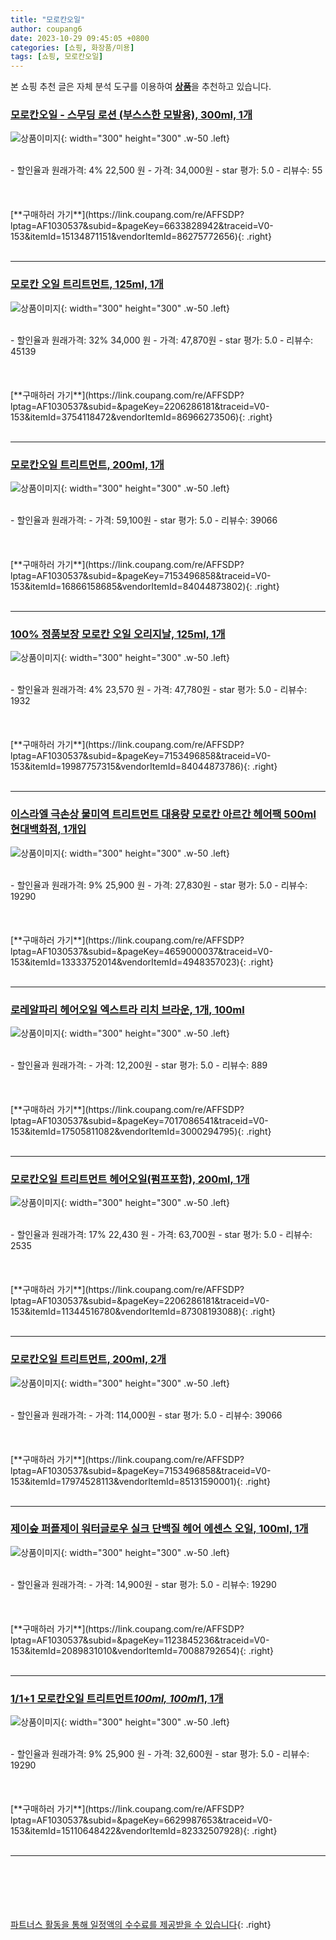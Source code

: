 ```yaml
---
title: "모로칸오일"
author: coupang6
date: 2023-10-29 09:45:05 +0800
categories: [쇼핑, 화장품/미용]
tags: [쇼핑, 모로칸오일]
---
```


본 쇼핑 추천 글은 자체 분석 도구를 이용하여 [**상품**](https://link.coupang.com/a/bao1ui)을 추천하고 있습니다.

### [모로칸오일 - 스무딩 로션 (부스스한 모발용), 300ml, 1개](https://link.coupang.com/re/AFFSDP?lptag=AF1030537&subid=&pageKey=6633828942&traceid=V0-153&itemId=15134871151&vendorItemId=86275772656)

![상품이미지](https://thumbnail6.coupangcdn.com/thumbnails/remote/230x230ex/image/vendor_inventory/06c0/ad6bf6ce7316dd89d7e32d85a18b28ee40157f2ea06e9f19cb01c99d6ddb.jpg){: width="300" height="300" .w-50 .left}


<br>
- 할인율과 원래가격: 4%  22,500   원
- 가격: 34,000원
- star 평가: 5.0
- 리뷰수: 55
<br>
<br>
<br>
<br>
[**구매하러 가기**](https://link.coupang.com/re/AFFSDP?lptag=AF1030537&subid=&pageKey=6633828942&traceid=V0-153&itemId=15134871151&vendorItemId=86275772656){: .right}
<br>
<br>

---

### [모로칸 오일 트리트먼트, 125ml, 1개](https://link.coupang.com/re/AFFSDP?lptag=AF1030537&subid=&pageKey=2206286181&traceid=V0-153&itemId=3754118472&vendorItemId=86966273506)

![상품이미지](https://thumbnail8.coupangcdn.com/thumbnails/remote/230x230ex/image/vendor_inventory/7185/3df378f68c5b3bb2d30e503369eaf2d486b545fd59180be6498c8a69cb4b.jpg){: width="300" height="300" .w-50 .left}


<br>
- 할인율과 원래가격: 32%  34,000   원
- 가격: 47,870원
- star 평가: 5.0
- 리뷰수: 45139
<br>
<br>
<br>
<br>
[**구매하러 가기**](https://link.coupang.com/re/AFFSDP?lptag=AF1030537&subid=&pageKey=2206286181&traceid=V0-153&itemId=3754118472&vendorItemId=86966273506){: .right}
<br>
<br>

---

### [모로칸오일 트리트먼트, 200ml, 1개](https://link.coupang.com/re/AFFSDP?lptag=AF1030537&subid=&pageKey=7153496858&traceid=V0-153&itemId=16866158685&vendorItemId=84044873802)

![상품이미지](https://thumbnail6.coupangcdn.com/thumbnails/remote/230x230ex/image/vendor_inventory/3104/f6b3605ab3f066403df5e08c744af5adb32fdd051ad64d98d9ccdfe88ff8.jpg){: width="300" height="300" .w-50 .left}


<br>
- 할인율과 원래가격: 
- 가격: 59,100원
- star 평가: 5.0
- 리뷰수: 39066
<br>
<br>
<br>
<br>
[**구매하러 가기**](https://link.coupang.com/re/AFFSDP?lptag=AF1030537&subid=&pageKey=7153496858&traceid=V0-153&itemId=16866158685&vendorItemId=84044873802){: .right}
<br>
<br>

---

### [100% 정품보장 모로칸 오일 오리지날, 125ml, 1개](https://link.coupang.com/re/AFFSDP?lptag=AF1030537&subid=&pageKey=7153496858&traceid=V0-153&itemId=19987757315&vendorItemId=84044873786)

![상품이미지](https://thumbnail9.coupangcdn.com/thumbnails/remote/230x230ex/image/vendor_inventory/082b/57a50c5540252d6205a9715255a30c589a58fffed96181afc2710e80fafd.jpg){: width="300" height="300" .w-50 .left}


<br>
- 할인율과 원래가격: 4%  23,570   원
- 가격: 47,780원
- star 평가: 5.0
- 리뷰수: 1932
<br>
<br>
<br>
<br>
[**구매하러 가기**](https://link.coupang.com/re/AFFSDP?lptag=AF1030537&subid=&pageKey=7153496858&traceid=V0-153&itemId=19987757315&vendorItemId=84044873786){: .right}
<br>
<br>

---

### [이스라엘 극손상 물미역 트리트먼트 대용량 모로칸 아르간 헤어팩 500ml 현대백화점, 1개입](https://link.coupang.com/re/AFFSDP?lptag=AF1030537&subid=&pageKey=4659000037&traceid=V0-153&itemId=13333752014&vendorItemId=4948357023)

![상품이미지](https://thumbnail7.coupangcdn.com/thumbnails/remote/230x230ex/image/vendor_inventory/a329/92d51cf7e703642f11f2d83ef3c990561bf131bd48f3c0c8ee77e58ac77d.jpg){: width="300" height="300" .w-50 .left}


<br>
- 할인율과 원래가격: 9%  25,900   원
- 가격: 27,830원
- star 평가: 5.0
- 리뷰수: 19290
<br>
<br>
<br>
<br>
[**구매하러 가기**](https://link.coupang.com/re/AFFSDP?lptag=AF1030537&subid=&pageKey=4659000037&traceid=V0-153&itemId=13333752014&vendorItemId=4948357023){: .right}
<br>
<br>

---

### [로레알파리 헤어오일 엑스트라 리치 브라운, 1개, 100ml](https://link.coupang.com/re/AFFSDP?lptag=AF1030537&subid=&pageKey=7017086541&traceid=V0-153&itemId=17505811082&vendorItemId=3000294795)

![상품이미지](https://thumbnail10.coupangcdn.com/thumbnails/remote/230x230ex/image/retail/images/7472316006521825-2cc21dc5-ca01-449e-9321-acf4db92025e.jpg){: width="300" height="300" .w-50 .left}


<br>
- 할인율과 원래가격: 
- 가격: 12,200원
- star 평가: 5.0
- 리뷰수: 889
<br>
<br>
<br>
<br>
[**구매하러 가기**](https://link.coupang.com/re/AFFSDP?lptag=AF1030537&subid=&pageKey=7017086541&traceid=V0-153&itemId=17505811082&vendorItemId=3000294795){: .right}
<br>
<br>

---

### [모로칸오일 트리트먼트 헤어오일(펌프포함), 200ml, 1개](https://link.coupang.com/re/AFFSDP?lptag=AF1030537&subid=&pageKey=2206286181&traceid=V0-153&itemId=11344516780&vendorItemId=87308193088)

![상품이미지](https://thumbnail7.coupangcdn.com/thumbnails/remote/230x230ex/image/vendor_inventory/128a/6f28de1ef1f16259f5b6459ca1eb0ddf2857da14b90fb2e216e075dc0d4a.jpg){: width="300" height="300" .w-50 .left}


<br>
- 할인율과 원래가격: 17%  22,430   원
- 가격: 63,700원
- star 평가: 5.0
- 리뷰수: 2535
<br>
<br>
<br>
<br>
[**구매하러 가기**](https://link.coupang.com/re/AFFSDP?lptag=AF1030537&subid=&pageKey=2206286181&traceid=V0-153&itemId=11344516780&vendorItemId=87308193088){: .right}
<br>
<br>

---

### [모로칸오일 트리트먼트, 200ml, 2개](https://link.coupang.com/re/AFFSDP?lptag=AF1030537&subid=&pageKey=7153496858&traceid=V0-153&itemId=17974528113&vendorItemId=85131590001)

![상품이미지](https://thumbnail8.coupangcdn.com/thumbnails/remote/230x230ex/image/vendor_inventory/75e9/0e1a24f1425da57e69d3bc6f2dbbd88a6aee634e86b3c375302d5032fb6a.jpg){: width="300" height="300" .w-50 .left}


<br>
- 할인율과 원래가격: 
- 가격: 114,000원
- star 평가: 5.0
- 리뷰수: 39066
<br>
<br>
<br>
<br>
[**구매하러 가기**](https://link.coupang.com/re/AFFSDP?lptag=AF1030537&subid=&pageKey=7153496858&traceid=V0-153&itemId=17974528113&vendorItemId=85131590001){: .right}
<br>
<br>

---

### [제이숲 퍼플제이 워터글로우 실크 단백질 헤어 에센스 오일, 100ml, 1개](https://link.coupang.com/re/AFFSDP?lptag=AF1030537&subid=&pageKey=1123845236&traceid=V0-153&itemId=2089831010&vendorItemId=70088792654)

![상품이미지](https://thumbnail9.coupangcdn.com/thumbnails/remote/230x230ex/image/retail/images/8400884543126683-9c4fc218-0e00-49ae-b13c-f1c5bf7a5887.png){: width="300" height="300" .w-50 .left}


<br>
- 할인율과 원래가격: 
- 가격: 14,900원
- star 평가: 5.0
- 리뷰수: 19290
<br>
<br>
<br>
<br>
[**구매하러 가기**](https://link.coupang.com/re/AFFSDP?lptag=AF1030537&subid=&pageKey=1123845236&traceid=V0-153&itemId=2089831010&vendorItemId=70088792654){: .right}
<br>
<br>

---

### [1/1+1 모로칸오일 트리트먼트*100ml, 100ml*1, 1개](https://link.coupang.com/re/AFFSDP?lptag=AF1030537&subid=&pageKey=6629987653&traceid=V0-153&itemId=15110648422&vendorItemId=82332507928)

![상품이미지](https://thumbnail10.coupangcdn.com/thumbnails/remote/230x230ex/image/vendor_inventory/f6c2/21f3a176c2cf28a989e23e6f0028ccc02fba68ca1ca53f02450ee3411310.png){: width="300" height="300" .w-50 .left}


<br>
- 할인율과 원래가격: 9%  25,900   원
- 가격: 32,600원
- star 평가: 5.0
- 리뷰수: 19290
<br>
<br>
<br>
<br>
[**구매하러 가기**](https://link.coupang.com/re/AFFSDP?lptag=AF1030537&subid=&pageKey=6629987653&traceid=V0-153&itemId=15110648422&vendorItemId=82332507928){: .right}
<br>
<br>

---
<br><br><br><br><br> [파트너스 활동을 통해 일정액의 수수료를 제공받을 수 있습니다](https://link.coupang.com/a/bao1ui){: .right}